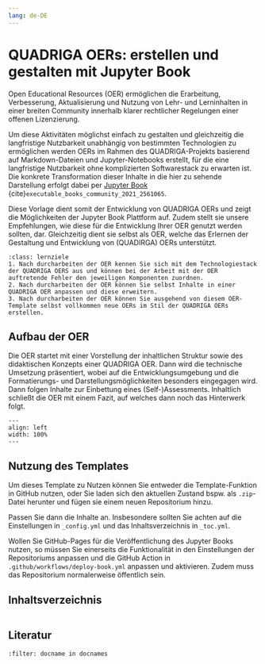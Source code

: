 ```yaml
---
lang: de-DE
---
```


# QUADRIGA OERs: erstellen und gestalten mit Jupyter Book

Open Educational Resources (OER) ermöglichen die Erarbeitung, Verbesserung, Aktualisierung und Nutzung von Lehr- und Lerninhalten in einer breiten Community innerhalb klarer rechtlicher Regelungen einer offenen Lizenzierung.

Um diese Aktivitäten möglichst einfach zu gestalten und gleichzeitig die langfristige Nutzbarkeit unabhängig von bestimmten Technologien zu ermöglichen werden OERs im Rahmen des QUADRIGA-Projekts basierend auf Markdown-Dateien und Jupyter-Notebooks erstellt, für die eine langfristige Nutzbarkeit ohne komplizierten Softwarestack zu erwarten ist. Die konkrete Transformation dieser Inhalte in die hier zu sehende Darstellung erfolgt dabei per [Jupyter Book](https://jupyterbook.org) {cite}`executable_books_community_2021_2561065`.

Diese Vorlage dient somit der Entwicklung von QUADRIGA OERs und zeigt die Möglichkeiten der Jupyter Book Plattform auf. Zudem stellt sie unsere Empfehlungen, wie diese für die Entwicklung Ihrer OER genutzt werden sollten, dar. Gleichzeitig dient sie selbst als OER, welche das Erlernen der Gestaltung und Entwicklung von (QUADIRGA) OERs unterstützt.

```{admonition} Lernziele
:class: lernziele
1. Nach durcharbeiten der OER kennen Sie sich mit dem Technologiestack der QUADRIGA OERS aus und können bei der Arbeit mit der OER auftretende Fehler den jeweiligen Komponenten zuordnen.
2. Nach durcharbeiten der OER können Sie selbst Inhalte in einer QUADRIGA OER anpassen und diese erweitern.
3. Nach durcharbeiten der OER können Sie ausgehend von diesem OER-Template selbst vollkommen neue OERs im Stil der QUADRIGA OERs erstellen.
```
## Aufbau der OER
Die OER startet mit einer Vorstellung der inhaltlichen Struktur sowie des didaktischen Konzepts einer QUADRIGA OER. Dann wird die technische Umsetzung präsentiert, wobei auf die Entwicklungsumgebung und die Formatierungs- und Darstellungsmöglichkeiten besonders eingegagen wird. Dann folgen Inhalte zur Einbettung eines (Self-)Assessments. Inhaltlich schließt die OER mit einem Fazit, auf welches dann noch das Hinterwerk folgt.

```{figure} ./assets/intro/Aufbau_der_OER.svg
---
align: left
width: 100%
---
```

## Nutzung des Templates

Um dieses Template zu Nutzen können Sie entweder die Template-Funktion in GitHub nutzen, oder Sie laden sich den aktuellen Zustand bspw. als `.zip`-Datei herunter und fügen sie einem neuen Repositorium hinzu.

Passen Sie dann die Inhalte an. Insbesondere sollten Sie achten auf die Einstellungen in `_config.yml` und das Inhaltsverzeichnis in `_toc.yml`.

Wollen Sie GitHub-Pages für die Veröffentlichung des Jupyter Books nutzen, so müssen Sie einerseits die Funktionalität in den Einstellungen der Repositoriums anpassen und die GitHub Action in `.github/workflows/deploy-book.yml` anpassen und aktivieren. Zudem muss das Repositorium normalerweise öffentlich sein.

## Inhaltsverzeichnis

```{tableofcontents}
```

## Literatur
```{bibliography}
:filter: docname in docnames
```